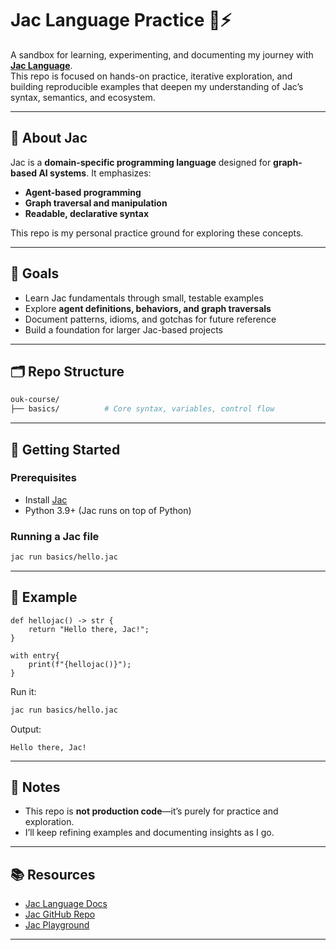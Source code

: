 # Jac Language Practice 🐍⚡

A sandbox for learning, experimenting, and documenting my journey with **[Jac Language](https://jac-lang.org/)**.  
This repo is focused on hands-on practice, iterative exploration, and building reproducible examples that deepen my understanding of Jac’s syntax, semantics, and ecosystem.

---

## 📖 About Jac
Jac is a **domain-specific programming language** designed for **graph-based AI systems**. It emphasizes:
- **Agent-based programming**  
- **Graph traversal and manipulation**  
- **Readable, declarative syntax**  

This repo is my personal practice ground for exploring these concepts.

---

## 🎯 Goals
- Learn Jac fundamentals through small, testable examples  
- Explore **agent definitions, behaviors, and graph traversals**  
- Document patterns, idioms, and gotchas for future reference  
- Build a foundation for larger Jac-based projects  

---

## 🗂️ Repo Structure
```bash
ouk-course/
├── basics/          # Core syntax, variables, control flow

```

---

## 🚀 Getting Started
### Prerequisites
- Install [Jac](https://jac-lang.org/docs/installation)  
- Python 3.9+ (Jac runs on top of Python)  

### Running a Jac file
```bash
jac run basics/hello.jac
```

---

## 🧪 Example
```jac
def hellojac() -> str {
    return "Hello there, Jac!";
}

with entry{
    print(f"{hellojac()}");
}
```

Run it:
```bash
jac run basics/hello.jac
```

Output:
```
Hello there, Jac!
```

---

## 📌 Notes
- This repo is **not production code**—it’s purely for practice and exploration.  
- I’ll keep refining examples and documenting insights as I go.  

---

## 📚 Resources
- [Jac Language Docs](https://jac-lang.org/)  
- [Jac GitHub Repo](https://github.com/JacLang/jac)  
- [Jac Playground](https://www.jac-lang.org/playground/)  

---
